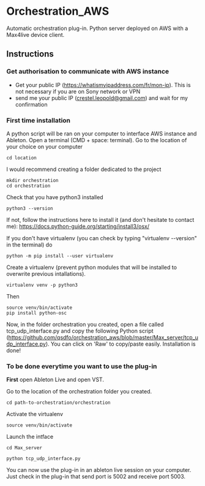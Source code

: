# Orchestration_AWS

Automatic orchestration plug-in.
Python server deployed on AWS with a Max4live device client.

## Instructions
### Get authorisation to communicate with AWS instance
- Get your public IP (https://whatismyipaddress.com/fr/mon-ip). 
This is not necessary if you are on Sony network or VPN
- send me your public IP (crestel.leopold@gmail.com) and wait for my confirmation

### First time installation
A python script will be ran on your computer to interface AWS instance and Ableton.
Open a terminal (CMD + space: terminal).
Go to the location of your choice on your computer

    cd location
    
I would recommend creating a folder dedicated to the project

    mkdir orchestration
    cd orchestration

Check that you have python3 installed
    
    python3 --version
    
If not, follow the instructions here to install it (and don't hesitate to contact me): https://docs.python-guide.org/starting/install3/osx/
        
If you don't have virtualenv (you can check by typing "virtualenv --version" in the terminal) do

    python -m pip install --user virtualenv
        
Create a virtualenv (prevent python modules that will be installed to overwrite previous intallations).

    virtualenv venv -p python3

Then

    source venv/bin/activate
    pip install python-osc

Now, in the folder orchestration you created, 
open a file called tcp_udp_interface.py and copy the following Python script (https://github.com/qsdfo/orchestration_aws/blob/master/Max_server/tcp_udp_interface.py).
You can click on 'Raw' to copy/paste easily.
Installation is done!

### To be done everytime you want to use the plug-in
**First** open Ableton Live and open VST.
 
Go to the location of the orchestration folder you created.
    
    cd path-to-orchestration/orchestration
    
Activate the virtualenv

    source venv/bin/activate
    
Launch the intface

    cd Max_server
    
    python tcp_udp_interface.py

You can now use the plug-in in an ableton live session on your computer. 
Just check in the plug-in that send port is 5002 and receive port 5003.
    
